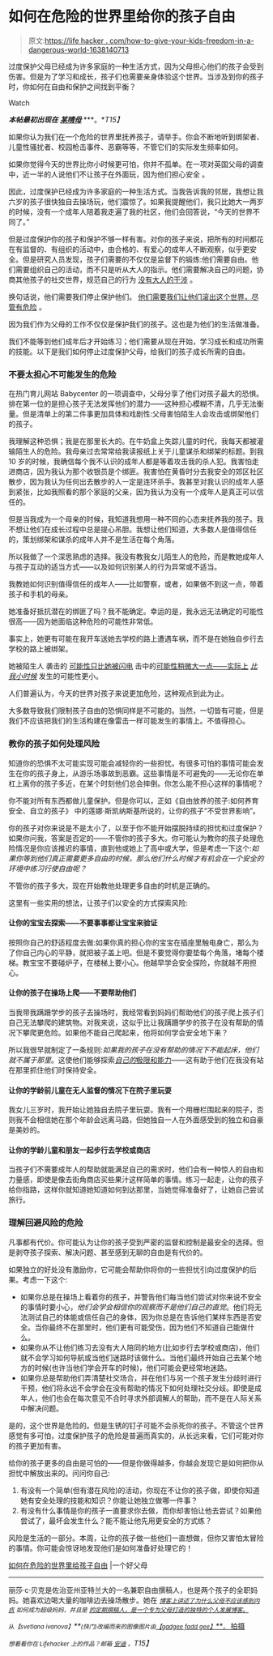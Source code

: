 # 如何在危险的世界里给你的孩子自由

> 原文:[https://life hacker . com/how-to-give-your-kids-freedom-in-a-dangerous-world-1638140713](https://lifehacker.com/how-to-give-your-kids-freedom-in-a-dangerous-world-1638140713)

过度保护父母已经成为许多家庭的一种生活方式，因为父母担心他们的孩子会受到伤害。但是为了学习和成长，孩子们也需要亲身体验这个世界。当涉及到你的孩子时，你如何在自由和保护之间找到平衡？

Watch

***本帖最初出现在*** [***某晴母***](http://afineparent.com/fear-and-worry/overprotective-parents.html) ***。**T15】*

如果你认为我们在一个危险的世界里抚养孩子，请举手。你会不断地听到绑架者、儿童性骚扰者、校园枪击事件、恶霸等等，不管它们的实际发生频率如何。

如果你觉得今天的世界比你小时候更可怕，你并不孤单。在一项对英国父母的调查中，近一半的人说他们不让孩子在外面玩，因为他们担心安全 。

因此，过度保护已经成为许多家庭的一种生活方式。当我告诉我的邻居，我想让我六岁的孩子很快独自去操场玩，他们震惊了。如果我提醒他们，我只比她大一两岁的时候，没有一个成年人陪着我走遍了我的社区，他们会回答说，“今天的世界不同了。”

但是过度保护你的孩子和保护不够一样有害。对你的孩子来说，把所有的时间都花在有监督的、有组织的活动中，由合格的、有爱心的成年人不断观察，似乎更安全。但是研究人员发现，孩子们需要的不仅仅是监督下的锻炼:他们需要自由。他们需要组织自己的活动，而不只是听从大人的指示。他们需要解决自己的问题，协商其他孩子的社交世界，规范自己的行为 [没有大人的干涉](http://www.huffingtonpost.com/brian-leaf/free-range-kids_b_5497738.html) 。

换句话说，他们需要我们停止保护他们。 [他们需要我们让他们滚出这个世界，尽管有危险](http://mom-101.com/2014/07/the-world-has-changed.html) 。

因为我们作为父母的工作不仅仅是保护我们的孩子。这也是为他们的生活做准备。

我们不能等到他们成年后才开始练习；他们需要从现在开始，学习成长和成功所需的技能。以下是我们如何停止过度保护父母，给我们的孩子成长所需的自由。

### 不要太担心不可能发生的危险

在热门育儿网站 Babycenter 的一项调查中，父母分享了他们对孩子最大的恐惧。排在第一位的是担心孩子无法发挥他们的潜力——这种担心模糊不清，几乎无法衡量。但是清单上的第二件事更加具体和戏剧性:父母害怕陌生人会攻击或绑架他们的孩子。

我理解这种恐惧；我是在那里长大的。在牛奶盒上失踪儿童的时代，我每天都被灌输陌生人的危险。我母亲过去常常给我读报纸上关于儿童谋杀和绑架的标题。到我 10 岁的时候，我确信每个我不认识的成年人都是等着攻击我的杀人犯。我害怕走进商店，因为我认为那个收银员是个绑匪。我害怕在黄昏时分去我安全的郊区社区散步，因为我认为任何出去散步的人一定是连环杀手。我甚至对我认识的成年人感到紧张，比如我照看的那个家庭的父亲，因为我认为没有一个成年人是真正可以信任的。

但是当我成为一个母亲的时候，我知道我想用一种不同的心态来抚养我的孩子。我不想让他们在成长过程中总是提心吊胆。我想让他们知道，大多数人是值得信任的，策划绑架和谋杀的成年人并不是生活在每个角落。

所以我做了一个深思熟虑的选择。我没有教我女儿陌生人的危险，而是教她成年人与孩子互动的适当方式——以及如何识别某人的行为异常或不适当。

我教她如何识别值得信任的成年人——比如警察，或者，如果做不到这一点，带着孩子和手机的母亲。

她准备好抵抗潜在的绑匪了吗？我不能确定。幸运的是，我永远无法确定的可能性很高——因为她面临这种危险的可能性非常低。

事实上，她更有可能在我开车送她去学校的路上遭遇车祸，而不是在她独自步行去学校的路上被绑架。

她被陌生人 袭击的 [可能性只比她被闪电](http://www.fbi.gov/stats-services/publications/law-enforcement-bulletin/august-2011/crimes-against-children-spotlight) 击中的[可能性稍微大一点——实际上](http://pediatrics.about.com/od/safety/a/lightning-strikes.htm) [*比我小时候*](http://www.freerangekids.com/crime-statistics/) 发生的可能性更小。

人们普遍认为，今天的世界对孩子来说更加危险，这种观点到此为止。

大多数导致我们限制孩子自由的恐惧同样是不可能的。当然，一切皆有可能，但是我们不应该把我们的生活构建在像雷击一样可能发生的事情上。不值得担心。

### 教你的孩子如何处理风险

知道你的恐惧不太可能实现可能会减轻你的一些担忧。有很多可怕的事情可能会发生在你的孩子身上，从游乐场事故到恶霸。这些事情是不可避免的——无论你在单杠上离你的孩子多近，在某个时刻他们总会摔倒。你怎么能不担心这样的事情呢？

你不能对所有东西都做儿童保护。但是你可以，正如《自由放养的孩子:如何养育安全、自立的孩子》 中的莲娜·斯凯纳斯基所说的，让你的孩子“不受世界影响”。

你的孩子对你来说是不是太小了，以至于你不能开始摆脱持续的担忧和过度保护？如果你问我，答案是否定的——不管你的孩子多大。你可能认为教你的孩子处理危险情况是你应该推迟的事情，直到他或她上了高中或大学，但是考虑一下这个:*如果你等到他们真正需要更多自由的时候，那么他们什么时候才有机会在一个安全的环境中练习行使自由呢？*

不管你的孩子多大，现在开始教他处理更多自由的时机是正确的。

这里有一些实用的想法，让孩子们以安全的方式探索风险:

#### 让你的宝宝去探索——不要事事都让宝宝来验证

按照你自己的舒适程度去做:如果你真的担心你的宝宝在插座里触电身亡，那么为了你自己内心的平静，就把被子盖上吧。但是不要觉得你要垫每个角落，堵每个楼梯。教宝宝不要碰炉子，在楼梯上要小心。他越早学会安全探险，你就越不用担心。

#### 让你的孩子在操场上爬——不要帮助他们

当我带我蹒跚学步的孩子去操场时，我经常看到妈妈们帮助他们的孩子爬上孩子们自己无法攀爬的建筑物。对我来说，这似乎比让我蹒跚学步的孩子在没有帮助的情况下攀爬更危险。如果他不能自己爬起来，他将如何学会安全地下来？

所以我很早就制定了一条规则:*如果我的孩子在没有帮助的情况下不能起床，他们就不属于那里*。这使他们能够探索[*自己的*极限和能力](https://lifehacker.com/how-to-help-kids-cope-with-irrational-fears-1623455883)——这有助于他们在我没有站在那里抓住他们时保持安全。

#### 让你的学龄前儿童在无人监督的情况下在院子里玩耍

我女儿三岁时，我开始让她独自去院子里玩耍。我有一个用栅栏围起来的院子，否则我不会相信她在那个年龄会远离马路，但她独自一人在外面感受到的独立和自豪是美妙的。

#### 让你的学龄儿童和朋友一起步行去学校或商店

当孩子们不需要成年人的帮助就能满足自己的需求时，他们会有一种惊人的自由和力量感，即使是像去街角商店买些果汁这样简单的事情。练习一起走，让你的孩子给你指路，这样你就知道她知道如何到达那里，当她觉得准备好了，让她自己尝试旅行。

### 理解回避风险的危险

凡事都有代价。你可能认为让你的孩子受到严密的监督和控制是最安全的选择。但是剥夺孩子探索、解决问题、甚至感到无聊的自由是有代价的。

如果独立的好处没有激励你，它可能会帮助你将你的一些担忧引向过度保护的后果。考虑一下这个:

*   如果你总是在操场上看着你的孩子，并警告他们每当他们尝试对你来说不安全的事情时要小心，*他们会学会相信你的观察而不是他们自己的直觉*。他们将无法测试自己的体能或信任自己的身体，因为你总是在告诉他们某样东西是否安全。当你最终不在那里时，他们更有可能受伤，因为他们不知道自己能做什么。
*   如果你从不让他们练习去没有大人陪同的地方(比如步行去学校或商店)，他们就不会学习如何导航或当他们迷路时该做什么。当他们最终开始自己去某个地方的时候(也许当他们学会开车的时候)，他们可能会更经常地迷路。
*   如果你总是帮助他们弄清楚社交场合，并在他们与另一个孩子发生分歧时进行干预，他们将永远不会学会在没有帮助的情况下如何处理社交分歧。即使是成年人，他们也会在每次意见不合时寻求外部调解人的帮助，而不是在人际关系中解决问题。

是的，这个世界是危险的。但是生锈的钉子可能不会杀死你的孩子。不管这个世界感觉有多可怕，过度保护孩子的危险是普遍而真实的，从长远来看，它们可能对你的孩子更加有害。

给你的孩子更多的自由是可怕的——但是你做得越多，你越会发现它是如何把你从担忧中解放出来的。问问你自己:

1.  有没有一个简单(但有潜在风险)的活动，你现在不让你的孩子做，即使你知道她有安全处理的技能和知识？你能让她独立做哪一件事？
2.  有没有什么事情是你的孩子一直要求你去做，而你却害怕让他去尝试？如果他尝试了，最坏会发生什么？能不能让他先用更安全的方式练？

风险是生活的一部分。本周，让你的孩子做一些他们一直想做，但你又害怕太冒险的事情。你可能会惊讶地发现他们是如何准备好处理它的！

[如何在危险的世界里给孩子自由](http://afineparent.com/fear-and-worry/overprotective-parents.html) |一个好父母

* * *

丽莎·c·贝克是佐治亚州亚特兰大的一名兼职自由撰稿人，也是两个孩子的全职妈妈。她喜欢边喝大量的咖啡边去操场散步。她在 [*<small>博客上讲述了为什么父母不应该感到内疚</small>*](http://www.howtobesupermom.com/subscribe) *<small>如何成为超级妈妈，并且是</small>* [*<small>的定期撰稿人，是一个专为父母打造的独特的个人发展博客。</small>*](http://afineparent.com/go/lifehacker)

<small>从</small>*<small>【svetlana ivanova】</small>**<small>(快门)改编而来的图像图片由</small>*[*<small>【gadgee fadd gee】</small>**<small>，</small>* 拍摄](https://www.flickr.com/photos/ultrabionic/389183373)

*<small>想看看你在 Lifehacker 上的作品？邮箱</small>* [*<small>安迪</small>*](mailto:andy@lifehacker.com) *<small>。</small>T15】*